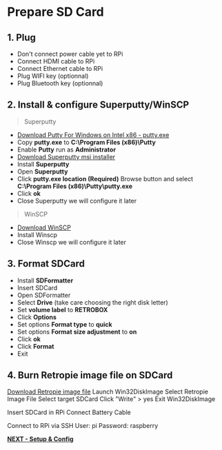 # Prepare SD Card

## 1. Plug

- Don't connect power cable yet to RPi
- Connect HDMI cable to RPi
- Connect Ethernet cable to RPi
- Plug WIFI key (optionnal)
- Plug Bluetooth key (optionnal)

## 2. Install & configure Superputty/WinSCP

> Superputty

- [Download Putty For Windows on Intel x86 - putty.exe](http://www.putty.org)
- Copy **putty.exe** to **C:\Program Files (x86)\Putty**
- Enable **Putty** run as **Administrator**
- [Download Superputty msi installer](https://github.com/jimradford/superputty/releases)
- Install **Superputty**
- Open **Superputty**
- Click **putty.exe location (Required)** Browse button and select **C:\Program Files (x86)\Putty\putty.exe**
- Click **ok**
- Close Superputty we will configure it later

> WinSCP

- [Download WinSCP](https://winscp.net/eng/docs/lang:fr)
- Install Winscp
- Close Winscp we will configure it later

## 3. Format SDCard

- Install **SDFormatter**
- Insert SDCard
- Open SDFormatter
- Select **Drive** (take care choosing the right disk letter)
- Set **volume label** to **RETROBOX**
- Click **Options**
- Set options **Format type** to **quick**
- Set options **Format size adjustment** to **on**
- Click **ok**
- Click **Format**
- Exit

## 4. Burn Retropie image file on SDCard

[Download Retropie image file](http://blog.petrockblock.com/retropie/retropie-downloads/)
Launch Win32DiskImage
Select Retropie Image File
Select target SDCard
Click "Write" > yes
Exit Win32DiskImage

Insert SDCard in RPi
Connect Battery Cable

Connect to RPi via SSH
User: pi
Password: raspberry

[**NEXT - Setup & Config**](./II-setup_configuration.md)
